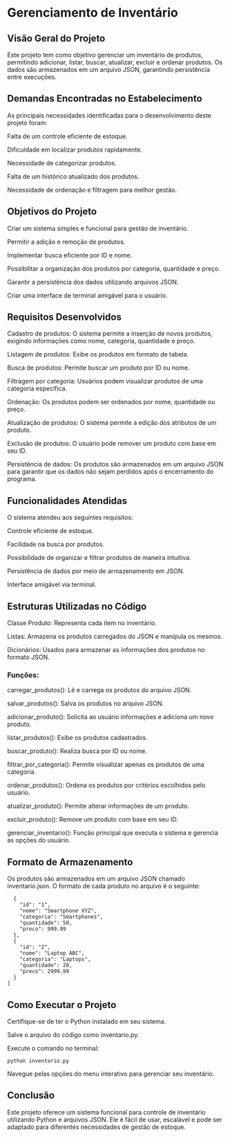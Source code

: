 # Gerenciamento de Inventário

## Visão Geral do Projeto

Este projeto tem como objetivo gerenciar um inventário de produtos, permitindo adicionar, listar, buscar, atualizar, excluir e ordenar produtos. Os dados são armazenados em um arquivo JSON, garantindo persistência entre execuções.

## Demandas Encontradas no Estabelecimento

As principais necessidades identificadas para o desenvolvimento deste projeto foram:

Falta de um controle eficiente de estoque.

Dificuldade em localizar produtos rapidamente.

Necessidade de categorizar produtos.

Falta de um histórico atualizado dos produtos.

Necessidade de ordenação e filtragem para melhor gestão.

## Objetivos do Projeto

Criar um sistema simples e funcional para gestão de inventário.

Permitir a adição e remoção de produtos.

Implementar busca eficiente por ID e nome.

Possibilitar a organização dos produtos por categoria, quantidade e preço.

Garantir a persistência dos dados utilizando arquivos JSON.

Criar uma interface de terminal amigável para o usuário.

## Requisitos Desenvolvidos

Cadastro de produtos: O sistema permite a inserção de novos produtos, exigindo informações como nome, categoria, quantidade e preço.

Listagem de produtos: Exibe os produtos em formato de tabela.

Busca de produtos: Permite buscar um produto por ID ou nome.

Filtragem por categoria: Usuários podem visualizar produtos de uma categoria específica.

Ordenação: Os produtos podem ser ordenados por nome, quantidade ou preço.

Atualização de produtos: O sistema permite a edição dos atributos de um produto.

Exclusão de produtos: O usuário pode remover um produto com base em seu ID.

Persistência de dados: Os produtos são armazenados em um arquivo JSON para garantir que os dados não sejam perdidos após o encerramento do programa.

## Funcionalidades Atendidas

O sistema atendeu aos seguintes requisitos:

Controle eficiente de estoque.

Facilidade na busca por produtos.

Possibilidade de organizar e filtrar produtos de maneira intuitiva.

Persistência de dados por meio de armazenamento em JSON.

Interface amigável via terminal.

## Estruturas Utilizadas no Código

Classe Produto: Representa cada item no inventário.

Listas: Armazena os produtos carregados do JSON e manipula os mesmos.

Dicionários: Usados para armazenar as informações dos produtos no formato JSON.

### Funções:

carregar_produtos(): Lê e carrega os produtos do arquivo JSON.

salvar_produtos(): Salva os produtos no arquivo JSON.

adicionar_produto(): Solicita ao usuário informações e adiciona um novo produto.

listar_produtos(): Exibe os produtos cadastrados.

buscar_produto(): Realiza busca por ID ou nome.

filtrar_por_categoria(): Permite visualizar apenas os produtos de uma categoria.

ordenar_produtos(): Ordena os produtos por critérios escolhidos pelo usuário.

atualizar_produto(): Permite alterar informações de um produto.

excluir_produto(): Remove um produto com base em seu ID.

gerenciar_inventario(): Função principal que executa o sistema e gerencia as opções do usuário.

## Formato de Armazenamento

Os produtos são armazenados em um arquivo JSON chamado inventario.json. O formato de cada produto no arquivo é o seguinte:

~~~[
  {
    "id": "1",
    "nome": "Smartphone XYZ",
    "categoria": "Smartphones",
    "quantidade": 50,
    "preco": 999.99
  },
  {
    "id": "2",
    "nome": "Laptop ABC",
    "categoria": "Laptops",
    "quantidade": 20,
    "preco": 2999.99
  }
]
~~~

## Como Executar o Projeto

Certifique-se de ter o Python instalado em seu sistema.

Salve o arquivo do código como inventario.py.

Execute o comando no terminal:
~~~
python inventario.py
~~~
Navegue pelas opções do menu interativo para gerenciar seu inventário.

## Conclusão

Este projeto oferece um sistema funcional para controle de inventário utilizando Python e arquivos JSON. Ele é fácil de usar, escalável e pode ser adaptado para diferentes necessidades de gestão de estoque.
